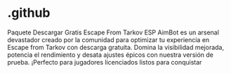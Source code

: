 # .github
Paquete Descargar Gratis Escape From Tarkov ESP AimBot es un arsenal devastador creado por la comunidad para optimizar tu experiencia en Escape from Tarkov con descarga gratuita. Domina la visibilidad mejorada, potencia el rendimiento y desata ajustes épicos con nuestra versión de prueba. ¡Perfecto para jugadores licenciados listos para conquistar
